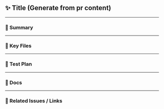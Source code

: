## ✨ Title (Generate from pr content)

<!-- Write a clear and concise title for the PR using semantic commit style (e.g., feat(encryption): add support for encrypted attributes) -->

---

### 📌 Summary

<!-- Briefly describe what this PR adds, changes, or fixes -->

---

### 📂 Key Files

<!-- List key files/directories involved in this change -->
<!-- Example:
- Command: app/Console/Commands/Encryption/RotateEncryptedAttributes.php
- Interface: app/Contracts/Encryption/ShouldRotateEncryptedAttributes.php

Use https://github.com/Rosendito/medical-crm/blob/main/
-->

---

### 🧪 Test Plan

<!-- Describe how to test this change manually or how it is covered by automated tests -->
<!-- Include commands or steps to validate functionality -->

---

### 📝 Docs

<!-- Add path to relevant documentation if applicable -->
<!-- Example: docs/features/001_ENCRYPTABLES_ATTRIBUTES.md -->

---

### 📎 Related Issues / Links

<!-- Optional: link related issues, discussions, or references -->
